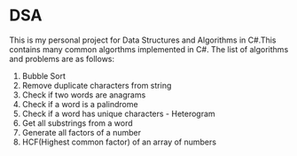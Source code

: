 # DSA
This is my personal project for Data Structures and Algorithms in C#.This contains many common algorthms implemented in C#.
The list of algorithms and problems are as follows:
1. Bubble Sort
2. Remove duplicate characters from string
3. Check if two words are anagrams
4. Check if a word is a palindrome 
5. Check if a word has unique characters - Heterogram 
6. Get all substrings from a word
7. Generate all factors of a number 
8. HCF(Highest common factor) of an array of numbers